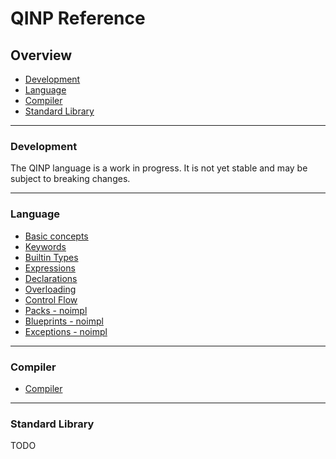 # QINP Reference

## Overview
 - [Development](#development)
 - [Language](#language)
 - [Compiler](#compiler)
 - [Standard Library](#standard-library)

---

### Development
The QINP language is a work in progress. It is not yet stable and may be subject to breaking changes.

---

### Language
 - [Basic concepts](./basic-concepts.md)
 - [Keywords](./keywords.md)
 - [Builtin Types](./builtin-types.md)
 - [Expressions](./expressions.md)
 - [Declarations](./declarations.md)
 - [Overloading](./overloading.md)
 - [Control Flow](./control-flow.md)
 - [Packs - noimpl]()
 - [Blueprints - noimpl]()
 - [Exceptions - noimpl]()

---

### Compiler
 - [Compiler](./compiler.md)

---

### Standard Library
TODO
